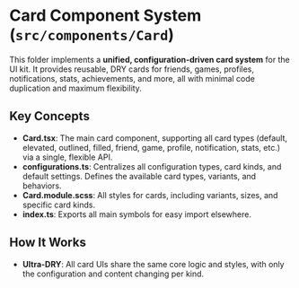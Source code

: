 # Card Component System (`src/components/Card`)

This folder implements a **unified, configuration-driven card system** for the UI kit. It provides reusable, DRY cards for friends, games, profiles, notifications, stats, achievements, and more, all with minimal code duplication and maximum flexibility.

## Key Concepts

- **Card.tsx**: The main card component, supporting all card types (default, elevated, outlined, filled, friend, game, profile, notification, stats, etc.) via a single, flexible API.
- **configurations.ts**: Centralizes all configuration types, card kinds, and default settings. Defines the available card types, variants, and behaviors.
- **Card.module.scss**: All styles for cards, including variants, sizes, and specific card kinds.
- **index.ts**: Exports all main symbols for easy import elsewhere.

## How It Works

- **Ultra-DRY**: All card UIs share the same core logic and styles, with only the configuration and content changing per kind.
